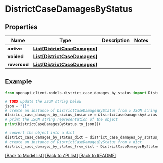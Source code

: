 # DistrictCaseDamagesByStatus


## Properties

Name | Type | Description | Notes
------------ | ------------- | ------------- | -------------
**active** | [**List[DistrictCaseDamages]**](DistrictCaseDamages.md) |  | 
**voided** | [**List[DistrictCaseDamages]**](DistrictCaseDamages.md) |  | 
**reversed** | [**List[DistrictCaseDamages]**](DistrictCaseDamages.md) |  | 

## Example

```python
from openapi_client.models.district_case_damages_by_status import DistrictCaseDamagesByStatus

# TODO update the JSON string below
json = "{}"
# create an instance of DistrictCaseDamagesByStatus from a JSON string
district_case_damages_by_status_instance = DistrictCaseDamagesByStatus.from_json(json)
# print the JSON string representation of the object
print(DistrictCaseDamagesByStatus.to_json())

# convert the object into a dict
district_case_damages_by_status_dict = district_case_damages_by_status_instance.to_dict()
# create an instance of DistrictCaseDamagesByStatus from a dict
district_case_damages_by_status_from_dict = DistrictCaseDamagesByStatus.from_dict(district_case_damages_by_status_dict)
```
[[Back to Model list]](../README.md#documentation-for-models) [[Back to API list]](../README.md#documentation-for-api-endpoints) [[Back to README]](../README.md)


